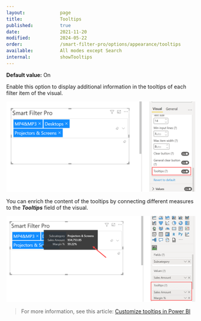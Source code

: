 ```yaml
---
layout:             page
title:              Tooltips
published:          true
date:               2021-11-20
modified:           2024-05-22
order:              /smart-filter-pro/options/appearance/tooltips
available:          All modes except Search
internal:           showTooltips
---
```

**Default value:** On

Enable this option to display additional information in the tooltips of each filter item of the visual.

<img src="images/appearance-tooltips.png" width="550">    

You can enrich the content of the tooltips by connecting different measures to the ***Tooltips*** field of the visual.

<img src="images/appearance-tooltips2.png" width="550"> 

> For more information, see this article: [Customize tooltips in Power BI](https://learn.microsoft.com/en-us/power-bi/create-reports/desktop-custom-tooltips)
